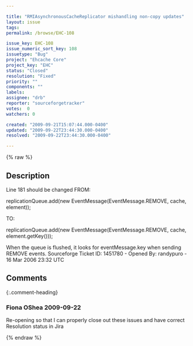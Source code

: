 ```yaml
---

title: "RMIAsynchronousCacheReplicator mishandling non-copy updates"
layout: issue
tags: 
permalink: /browse/EHC-108

issue_key: EHC-108
issue_numeric_sort_key: 108
issuetype: "Bug"
project: "Ehcache Core"
project_key: "EHC"
status: "Closed"
resolution: "Fixed"
priority: ""
components: ""
labels: 
assignee: "drb"
reporter: "sourceforgetracker"
votes:  0
watchers: 0

created: "2009-09-21T15:07:44.000-0400"
updated: "2009-09-22T23:44:30.000-0400"
resolved: "2009-09-22T23:44:30.000-0400"

---
```




{% raw %}



## Description

<div markdown="1" class="description">

Line 181 should be changed FROM:

replicationQueue.add(new
EventMessage(EventMessage.REMOVE, cache, element));

TO:

replicationQueue.add(new
EventMessage(EventMessage.REMOVE, cache,
element.getKey()));


When the queue is flushed, it looks for
eventMessage.key when sending REMOVE events.
Sourceforge Ticket ID: 1451780 - Opened By: randypuro - 16 Mar 2006 23:32 UTC

</div>

## Comments


{:.comment-heading}
### **Fiona OShea** <span class="date">2009-09-22</span>

<div markdown="1" class="comment">

Re-opening so that I can properly close out these issues and have correct Resolution status in Jira

</div>



{% endraw %}
